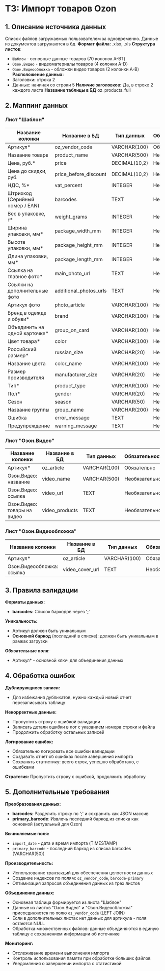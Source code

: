 # ТЗ: Импорт товаров Ozon

## 1. Описание источника данных
Список файлов загружаемых пользователем за одновременно. Данные из документов загружаются в бд.
**Формат файла:** .xlsx, .xls
**Структура листов:**
- `Шаблон` - основные данные товаров (70 колонок A-BT)
- `Озон.Видео` - видеоматериалы товаров (4 колонки A-D)
- `Озон.Видеообложка` - обложки видео товаров (2 колонки A-B)
**Расположение данных:**
- Заголовки: строка 2
- Данные: начиная со строки 5
**Наличие заголовков:** Да, в строке 2 каждого листа
**Название таблицы в БД** oz_products_full

## 2. Маппинг данных

### Лист "Шаблон"

| Название колонки | Название в БД | Тип данных | Обязательность |
|------------------|---------------|------------|----------------|
| Артикул* | oz_vendor_code | VARCHAR(100) | Обязательно |
| Название товара | product_name | VARCHAR(500) | Необязательно |
| Цена, руб.* | price | DECIMAL(10,2) | Необязательно |
| Цена до скидки, руб. | price_before_discount | DECIMAL(10,2) | Необязательно |
| НДС, %* | vat_percent | INTEGER | Необязательно |
| Штрихкод (Серийный номер / EAN) | barcodes | TEXT | Необязательно |
| Вес в упаковке, г* | weight_grams | INTEGER | Необязательно |
| Ширина упаковки, мм* | package_width_mm | INTEGER | Необязательно |
| Высота упаковки, мм* | package_height_mm | INTEGER | Необязательно |
| Длина упаковки, мм* | package_length_mm | INTEGER | Необязательно |
| Ссылка на главное фото* | main_photo_url | TEXT | Необязательно |
| Ссылки на дополнительные фото | additional_photos_urls | TEXT | Необязательно |
| Артикул фото | photo_article | VARCHAR(100) | Необязательно |
| Бренд в одежде и обуви* | brand | VARCHAR(100) | Необязательно |
| Объединить на одной карточке* | group_on_card | VARCHAR(100) | Необязательно |
| Цвет товара* | color | VARCHAR(100) | Необязательно |
| Российский размер* | russian_size | VARCHAR(20) | Необязательно |
| Название цвета | color_name | VARCHAR(100) | Необязательно |
| Размер производителя | manufacturer_size | VARCHAR(20) | Необязательно |
| Тип* | product_type | VARCHAR(100) | Необязательно |
| Пол* | gender | VARCHAR(20) | Необязательно |
| Сезон | season | VARCHAR(50) | Необязательно |
| Название группы | group_name | VARCHAR(200) | Необязательно |
| Ошибка | error_message | TEXT | Необязательно |
| Предупреждение | warning_message | TEXT | Необязательно |

### Лист "Озон.Видео"

| Название колонки | Название в БД | Тип данных | Обязательность |
|------------------|---------------|------------|----------------|
| Артикул* | oz_article | VARCHAR(100) | Обязательно |
| Озон.Видео: название | video_name | VARCHAR(500) | Необязательно |
| Озон.Видео: ссылка | video_url | TEXT | Необязательно |
| Озон.Видео: товары на видео | video_products | TEXT | Необязательно |

### Лист "Озон.Видеообложка"

| Название колонки | Название в БД | Тип данных | Обязательность |
|------------------|---------------|------------|----------------|
| Артикул* | oz_article | VARCHAR(100) | Обязательно |
| Озон.Видеообложка: ссылка | video_cover_url | TEXT | Необязательно |

## 3. Правила валидации

**Форматы данных:**
- **barcodes**: Список баркодов через ';'

**Уникальность:**
- Артикул должен быть уникальным
- **Основной баркод** (последний в списке): должен быть уникальным в рамках загрузки

**Обязательные поля:**
- Артикул* - основной ключ для объединения данных

## 4. Обработка ошибок

**Дублирующиеся записи:**
- Для избежания дубликатов, нужно каждый новый отчет перезаписывать таблицу

**Некорректные данные:**
- Пропустить строку с ошибкой валидации
- Записать детали ошибки в лог с указанием номера строки и файла
- Продолжить обработку остальных записей

**Логирование ошибок:**
- Обязательно логировать все ошибки валидации
- Создавать отчет об ошибках после завершения импорта
- Сохранять статистику: всего строк, успешно обработано, с ошибками

**Стратегия:** Пропустить строку с ошибкой, продолжить обработку

## 5. Дополнительные требования

**Преобразования данных:**
- **barcodes**: Разделить строку по ';' и сохранить как JSON массив
- **primary_barcode**: Извлечь последний баркод из списка как основной (актуальный для Ozon)

**Вычисляемые поля:**
- `import_date` - дата и время импорта (TIMESTAMP)
- `primary_barcode` - последний баркод из списка barcodes (VARCHAR(50))

**Производительность:**
- Использование транзакций для обеспечения целостности данных
- Создание индексов по полям: `oz_vendor_code`, `barcode-primary`
- Оптимизация запросов объединения данных из трех листов

**Объединение данных:**
- Основная таблица формируется из листа "Шаблон"
- Данные из листов "Озон.Видео" и "Озон.Видеообложка" присоединяются по полю `oz_vendor_code` (LEFT JOIN)
- Если в дополнительных листах нет данных для артикула - поля остаются NULL
- Обработка множественных файлов: данные объединяются в единую таблицу с сохранением информации об источнике

**Мониторинг:**
- Отслеживание времени выполнения импорта
- Контроль использования памяти при обработке больших файлов
- Уведомления о завершении импорта с статистикой
